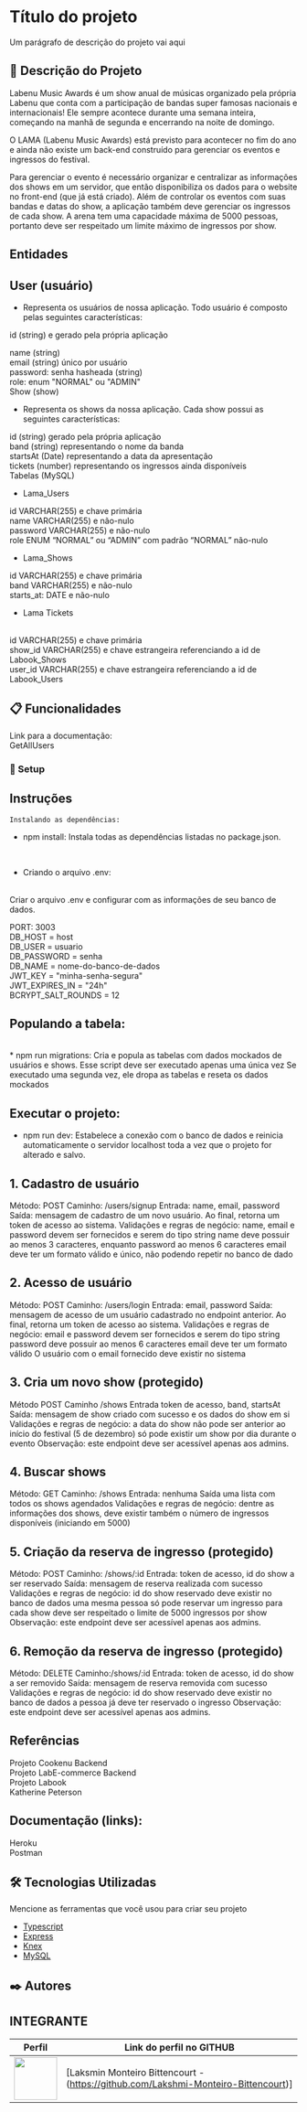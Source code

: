 


# Título do projeto

Um parágrafo de descrição do projeto vai aqui

## 🚀 Descrição do Projeto

Labenu Music Awards é um show anual de músicas organizado pela própria Labenu que conta com a participação de bandas super famosas nacionais e internacionais! Ele sempre acontece durante uma semana inteira, começando na manhã de segunda e encerrando na noite de domingo.

O LAMA (Labenu Music Awards) está previsto para acontecer no fim do ano e ainda não existe um back-end construído para gerenciar os eventos e ingressos do festival.

Para gerenciar o evento é necessário organizar e centralizar as informações dos shows em um servidor, que então disponibiliza os dados para o website no front-end (que já está criado). Além de controlar os eventos com suas bandas e datas do show, a aplicação também deve gerenciar os ingressos de cada show. A arena tem uma capacidade máxima de 5000 pessoas, portanto deve ser respeitado um limite máximo de ingressos por show.

## Entidades

## User (usuário)
* Representa os usuários de nossa aplicação. Todo usuário é composto pelas seguintes características:

id (string) e gerado pela própria aplicação

name (string)
<br>
email (string) único por usuário
<br>
password: senha hasheada (string)
<br>
role: enum "NORMAL" ou "ADMIN"
<br>
Show (show)
<br>

* Representa os shows da nossa aplicação. Cada show possui as seguintes características:

id (string) gerado pela própria aplicação
<br>
band (string) representando o nome da banda
<br>
startsAt (Date) representando a data da apresentação
<br>
tickets (number) representando os ingressos ainda disponíveis
<br>
Tabelas (MySQL)
<br>

* Lama_Users

id VARCHAR(255) e chave primária
<br>
name VARCHAR(255) e não-nulo
<br>
password VARCHAR(255) e não-nulo
<br>
role ENUM “NORMAL” ou “ADMIN” com padrão “NORMAL” não-nulo

* Lama_Shows

id VARCHAR(255) e chave primária
<br>
band VARCHAR(255) e não-nulo
<br>
starts_at: DATE e não-nulo
<br>
* Lama Tickets
<br>
id VARCHAR(255) e chave primária
<br>
show_id VARCHAR(255) e chave estrangeira referenciando a id de Labook_Shows
<br>
user_id VARCHAR(255) e chave estrangeira referenciando a id de Labook_Users

## 📋 Funcionalidades

Link para a documentação:
<br>
GetAllUsers

### 🔧 Setup

## Instruções

```
Instalando as dependências:
```
* npm install:
Instala todas as dependências listadas no package.json.
<br>

* Criando o arquivo .env:
<br>
Criar o arquivo .env e configurar com as informações de seu banco de dados.
<br>

PORT: 3003
<br>
DB_HOST = host
<br>
DB_USER = usuario
<br>
DB_PASSWORD = senha
<br>
DB_NAME = nome-do-banco-de-dados
<br>
JWT_KEY = "minha-senha-segura"
<br>
JWT_EXPIRES_IN = "24h"
<br>
BCRYPT_SALT_ROUNDS = 12

## Populando a tabela:
<br>
* npm run migrations:
Cria e popula as tabelas com dados mockados de usuários e shows.
Esse script deve ser executado apenas uma única vez
Se executado uma segunda vez, ele dropa as tabelas e reseta os dados mockados

## Executar o projeto:
* npm run dev:
Estabelece a conexão com o banco de dados e reinicia automaticamente o servidor localhost toda a vez que o projeto for alterado e salvo.

## 1. Cadastro de usuário

Método: POST
Caminho: /users/signup
Entrada: name, email, password
Saída: mensagem de cadastro de um novo usuário. Ao final, retorna um token de acesso ao sistema.
Validações e regras de negócio:
name, email e password devem ser fornecidos e serem do tipo string
name deve possuir ao menos 3 caracteres, enquanto password ao menos 6 caracteres
email deve ter um formato válido e único, não podendo repetir no banco de dado

## 2. Acesso de usuário
Método: POST
Caminho: /users/login
Entrada: email, password
Saída: mensagem de acesso de um usuário cadastrado no endpoint anterior. Ao final, retorna um token de acesso ao sistema.
Validações e regras de negócio:
email e password devem ser fornecidos e serem do tipo string
password deve possuir ao menos 6 caracteres
email deve ter um formato válido
O usuário com o email fornecido deve existir no sistema

## 3. Cria um novo show (protegido)

Método POST
Caminho /shows
Entrada token de acesso, band, startsAt
Saída: mensagem de show criado com sucesso e os dados do show em si
Validações e regras de negócio:
a data do show não pode ser anterior ao início do festival (5 de dezembro)
só pode existir um show por dia durante o evento
Observação: este endpoint deve ser acessível apenas aos admins.

## 4. Buscar shows
Método: GET
Caminho: /shows
Entrada: nenhuma
Saída uma lista com todos os shows agendados
Validações e regras de negócio:
dentre as informações dos shows, deve existir também o número de ingressos disponíveis (iniciando em 5000)

## 5. Criação da reserva de ingresso (protegido)
Método: POST
Caminho: /shows/:id
Entrada: token de acesso, id do show a ser reservado
Saída: mensagem de reserva realizada com sucesso
Validações e regras de negócio:
id do show reservado deve existir no banco de dados
uma mesma pessoa só pode reservar um ingresso para cada show
deve ser respeitado o limite de 5000 ingressos por show
Observação: este endpoint deve ser acessível apenas aos admins.

## 6. Remoção da reserva de ingresso (protegido)
Método: DELETE
Caminho:/shows/:id
Entrada: token de acesso, id do show a ser removido
Saída: mensagem de reserva removida com sucesso
Validações e regras de negócio:
id do show reservado deve existir no banco de dados
a pessoa já deve ter reservado o ingresso
Observação: este endpoint deve ser acessível apenas aos admins.

## Referências
Projeto Cookenu Backend
<br>
Projeto LabE-commerce Backend
<br>
Projeto Labook
<br>
Katherine Peterson

## Documentação (links):
Heroku
<br>
Postman


## 🛠️ Tecnologias Utilizadas

Mencione as ferramentas que você usou para criar seu projeto

* [Typescript](https://www.typescriptlang.org/docs/)
* [Express](https://expressjs.com/)
* [Knex](https://knexjs.org/)
* [MySQL](https://www.mysql.com/)

## ✒️ Autores

## INTEGRANTE
Perfil      | Link do perfil no GITHUB
--------- | ------
[<img src="https://media-exp1.licdn.com/dms/image/C4D03AQGF3EBuZED7DA/profile-displayphoto-shrink_800_800/0/1660667280345?e=1670457600&v=beta&t=irvfDUXElwXnTMD00dSdmYek-dVhEPzgs0foKTri62E" width="75px;"/>](https://github.com/Lakshmi-Monteiro-Bittencourt) | [Laksmin Monteiro Bittencourt - (https://github.com/Lakshmi-Monteiro-Bittencourt)]

